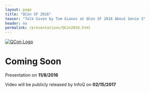 ```yaml
---
layout: page
title: "QCon SF 2016"
teaser: "Talk Given by Tom Gianos at QCon SF 2016 About Genie 3"
header: no
permalink: /presentations/QCon2016.html
---
```


[![QCon Logo](https://qconsf.com/sites/all/themes/qconbs/images/logo.png)](https://qconsf.com/)

# Coming Soon

Presentation on **11/8/2016**

Video will be publicly released by InfoQ on **02/15/2017**
